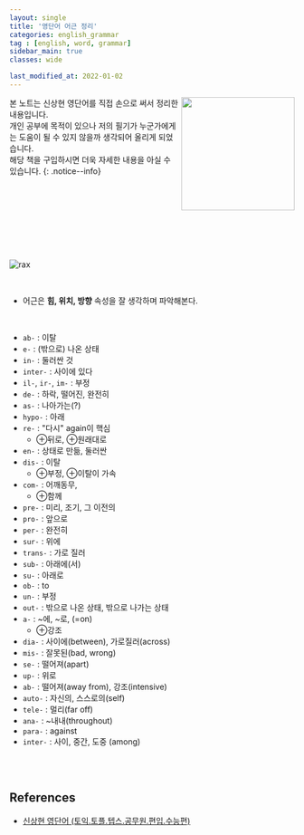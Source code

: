 ```yaml
---
layout: single
title: '영단어 어근 정리'
categories: english_grammar
tag : [english, word, grammar]
sidebar_main: true
classes: wide

last_modified_at: 2022-01-02
---
```


<img align='right' width='200' height='200' src='https://user-images.githubusercontent.com/78655692/147879046-4dab21c1-fed0-4bfb-b022-9874d3a945f8.png
'>
본 노트는 신상현 영단어를 직접 손으로 써서 정리한 내용입니다. <br>개인 공부에 목적이 있으나 저의 필기가 누군가에게는 도움이 될 수 있지 않을까 생각되어 올리게 되었습니다.<br> 해당 책을 구입하시면 더욱 자세한 내용을 아실 수 있습니다.
{: .notice--info}

<br>
<br>
<br>
<br>
<br>
<br>
<br>


![rax](https://ingu627.github.io/images/english/rax_in_sinsanghyun.jpg)

<br>

- 어근은 **힘, 위치, 방향** 속성을 잘 생각하며 파악해본다.

<br>

- `ab-`  : 이탈
- `e-`  : (밖으로) 나온 상태
- `in-` : 둘러싼 것
- `inter-` : 사이에 있다
- `il-`, `ir-`, `im-` : 부정
- `de-` : 하락, 떨어진, 완전히
- `as-` : 나아가는(?)
- `hypo-` : 아래
- `re-` : "다시" again이 핵심
  - $\oplus$뒤로, $\oplus$원래대로
- `en-` : 상태로 만듦, 둘러싼
- `dis-` : 이탈 
  - $\oplus$부정, $\oplus$이탈이 가속
- `com-` : 어깨동무, 
  - $\oplus$함께
- `pre-` : 미리, 조기, 그 이전의
- `pro-` : 앞으로
- `per-` : 완전히
- `sur-` : 위에
- `trans-` : 가로 질러
- `sub-` : 아래에(서)
- `su-` : 아래로
- `ob-` : to
- `un-` : 부정
- `out-` : 밖으로 나온 상태, 밖으로 나가는 상태
- `a-` : ~에, ~로, (=on)
  - $\oplus$강조
- `dia-` : 사이에(between), 가로질러(across)
- `mis-` : 잘못된(bad, wrong)
- `se-` : 떨어져(apart)
- `up-` : 위로
- `ab-` : 떨어져(away from), 강조(intensive)
- `auto-` : 자신의, 스스로의(self)
- `tele-` : 멀리(far off)
- `ana-` : ~내내(throughout)
- `para-` : against
- `inter-` : 사이, 중간, 도중 (among)



<br>
<br>

## References 

- [신상현 영단어 (토익.토플.텝스.공무원.편입.수능편)](https://www.aladin.co.kr/shop/wproduct.aspx?ItemId=126278788)